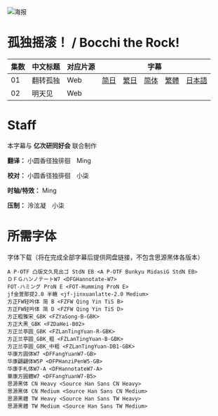 ![海报](Poster.png)

# 孤独摇滚！ / Bocchi the Rock!
| 集数 | 中文标题 | 对应片源 | 字幕 |
| ---- | ---- | ---- | ---- |
| 01 | 翻转孤独 | Web | [简日](https://raw.githubusercontent.com/MingYSub/SubArchive/main/Archive/Bocchi%20the%20Rock!/%5BMingY%26Billion%20Meta%20Lab%5D%20Bocchi%20the%20Rock!%20%5B01%5D.CHS_JPN.ass)　[繁日](https://raw.githubusercontent.com/MingYSub/SubArchive/main/Archive/Bocchi%20the%20Rock!/%5BMingY%26Billion%20Meta%20Lab%5D%20Bocchi%20the%20Rock!%20%5B01%5D.CHT_JPN.ass)　[简体](https://raw.githubusercontent.com/MingYSub/SubArchive/main/Archive/Bocchi%20the%20Rock!/%5BMingY%26Billion%20Meta%20Lab%5D%20Bocchi%20the%20Rock!%20%5B01%5D.CHS.ass)　[繁體](https://raw.githubusercontent.com/MingYSub/SubArchive/main/Archive/Bocchi%20the%20Rock!/%5BMingY%26Billion%20Meta%20Lab%5D%20Bocchi%20the%20Rock!%20%5B01%5D.CHT.ass)　[日本語](https://raw.githubusercontent.com/MingYSub/SubArchive/main/Archive/Bocchi%20the%20Rock!/%5BMingY%26Billion%20Meta%20Lab%5D%20Bocchi%20the%20Rock!%20%5B01%5D.JPN.ass) |
| 02 | 明天见 | Web |  |

# Staff
本字幕与 **亿次研同好会** 联合制作

**翻译：** 小圆香径独徘徊　Ming

**校对：** 小圆香径独徘徊　小柒

**时轴/特效：** Ming

**压制：** 泠泫凝　小柒

# 所需字体
字体下载（将在完成全部字幕后提供网盘链接，不包含思源黑体各版本）

```
A P-OTF 凸版文久見出ゴ StdN EB <A P-OTF Bunkyu MidasiG StdN EB>
ＤＦＧハンノテートW7 <DFGHannotate-W7>
FOT-ハミング ProN E <FOT-Humming ProN E>
jf金萱那提2.0 半糖 <jf-jinxuanlatte-2.0 Medium>
方正FW轻吟体 简 B <FZFW Qing Yin TiS B>
方正FW轻吟体 简 D <FZFW Qing Yin TiS D>
方正粗雅宋_GBK <FZYaSong-B-GBK>
方正大黑_GBK <FZDaHei-B02>
方正兰亭圆_GBK <FZLanTingYuan-R-GBK>
方正兰亭圆_GBK_粗 <FZLanTingYuan-B-GBK>
方正兰亭圆_GBK_中粗 <FZLanTingYuan-DB1-GBK>
华康方圆体W7 <DFFangYuanW7-GB>
华康翩翩体W5P <DFPHanziPenW5-GB>
华康手札体W7-A <DFHannotateW7-A>
華康方圓體W7 <DFFangYuanW7-B5>
思源黑体 CN Heavy <Source Han Sans CN Heavy>
思源黑体 CN Medium <Source Han Sans CN Medium>
思源黑體 TW Heavy <Source Han Sans TW Heavy>
思源黑體 TW Medium <Source Han Sans TW Medium>
```
